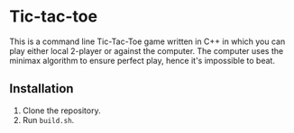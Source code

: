 # Tic-tac-toe

This is a command line Tic-Tac-Toe game written in C++ in which you can play either local 2-player or against the computer.
The computer uses the minimax algorithm to ensure perfect play, hence it's impossible to beat.

## Installation

1. Clone the repository.
2. Run ``build.sh``.
